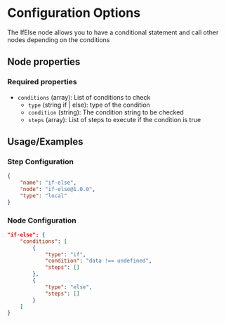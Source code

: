 # Configuration Options
The IfElse node allows you to have a conditional statement and call other nodes depending on the conditions

## Node properties

### Required properties
- `conditions` (array): List of conditions to check
    - `type` (string if | else): type of the condition
    - `condition` (string): The condition string to be checked
    - `steps` (array):  List of steps to execute if the condition is true


## Usage/Examples
### Step Configuration

```json
{
    "name": "if-else",
    "node": "if-else@1.0.0",
    "type": "local"
}
```

### Node Configuration


```json
"if-else": {
    "conditions": [
        {
            "type": "if",
            "condition": "data !== undefined",
            "steps": []
        },
        {
            "type": "else",
            "steps": []
        }
    ]
}
```

